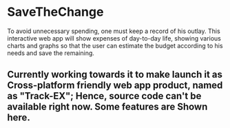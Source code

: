 # SaveTheChange
To avoid unnecessary spending, one must keep a record of his outlay. This interactive web app will
show expenses of day-to-day life, showing various charts and graphs so that the user can estimate
the budget according to his needs and save the remaining.
## Currently working towards it to make launch it as Cross-platform friendly web app product, named as "Track-EX"; Hence, source code can't be available right now. Some features are Shown here.  
